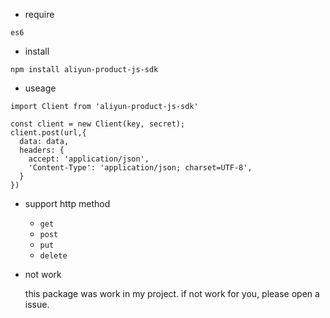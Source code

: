 - require

```shell
es6
```

- install

```shell
npm install aliyun-product-js-sdk
```

- useage

```es6
import Client from 'aliyun-product-js-sdk'

const client = new Client(key, secret);
client.post(url,{
  data: data,
  headers: {
    accept: 'application/json',
    'Content-Type': 'application/json; charset=UTF-8',
  }
})
```

- support http method
  - `get`
  - `post`
  - `put`
  - `delete`
  
  
  
- not work

  this package was work in my project. if not work for you, please open a issue. 
